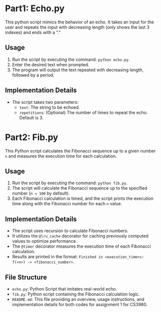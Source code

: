# Part1: Echo.py
This python script mimics the behavior of an echo. It takes an input for the user and repeats the input with decreasing length (only shows the last 3 indexes) and ends with a "."

## Usage 
1. Run the script by executing the command: `python echo.py`.
2. Enter the desired text when prompted.
3. The program will output the text repeated with decreasing length, followed by a period.

## Implementation Details
- The script takes two parameters:
  - `text`: The string to be echoed.
  - `repetitions`: (Optional) The number of times to repeat the echo. Default is 3.

# Part2: Fib.py

This Python script calculates the Fibonacci sequence up to a given number `n` and measures the execution time for each calculation.

## Usage

1. Run the script by executing the command: `python fib.py`.
2. The script will calculate the Fibonacci sequence up to the specified number (`n = 100` by default).
3. Each Fibonacci calculation is timed, and the script prints the execution time along with the Fibonacci number for each `n` value.

## Implementation Details

- The script uses recursion to calculate Fibonacci numbers.
- It utilizes the `@lru_cache` decorator for caching previously computed values to optimize performance.
- The `@timer` decorator measures the execution time of each Fibonacci calculation.
- Results are printed in the format: `Finished in <execution_time>s: f(<n>) -> <fibonacci_number>`.

## File Structure
- `echo.py`: Python Script that imitates real-world echo.
- `fib.py`: Python script containing the Fibonacci calculation logic.
- `README.md`: This file providing an overview, usage instructions, and implementation details for both codes for assignment 1 for CS3980.


